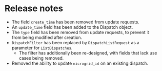 # Release notes

- The field `create_time` has been removed from update requests.
- An `update_time` field has been added to the Dispatch object.
- The `type` field has been removed from update requests, to prevent it from being modified after creation.
- `DispatchFilter` has been replaced by `DispatchListRequest` as a parameter for `ListDispatches`.
  - The filter has additionally been re-designed, with fields that lack use cases being removed.
- Removed the ability to update `microgrid_id` on an existing dispatch.

